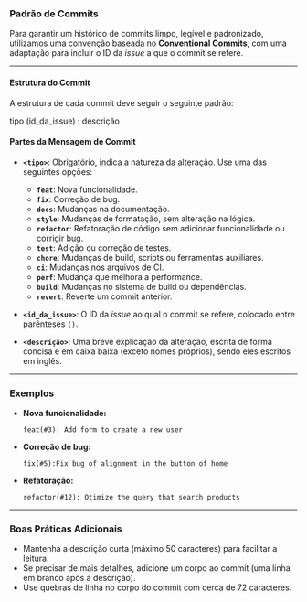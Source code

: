 ### Padrão de Commits

Para garantir um histórico de commits limpo, legível e padronizado, utilizamos uma convenção baseada no **Conventional Commits**, com uma adaptação para incluir o ID da *issue* a que o commit se refere.

---

#### Estrutura do Commit

A estrutura de cada commit deve seguir o seguinte padrão:

tipo (id_da_issue) : descrição

#### Partes da Mensagem de Commit

* **`<tipo>`**: Obrigatório, indica a natureza da alteração. Use uma das seguintes opções:
    * **`feat`**: Nova funcionalidade.
    * **`fix`**: Correção de bug.
    * **`docs`**: Mudanças na documentação.
    * **`style`**: Mudanças de formatação, sem alteração na lógica.
    * **`refactor`**: Refatoração de código sem adicionar funcionalidade ou corrigir bug.
    * **`test`**: Adição ou correção de testes.
    * **`chore`**: Mudanças de build, scripts ou ferramentas auxiliares.
    * **`ci`**: Mudanças nos arquivos de CI.
    * **`perf`**: Mudança que melhora a performance.
    * **`build`**: Mudanças no sistema de build ou dependências.
    * **`revert`**: Reverte um commit anterior.

* **`<id_da_issue>`**: O ID da *issue* ao qual o commit se refere, colocado entre parênteses `()`.

* **`<descrição>`**: Uma breve explicação da alteração, escrita de forma concisa e em caixa baixa (exceto nomes próprios), sendo eles escritos em inglês.

---

### Exemplos

* **Nova funcionalidade:**
    ```
    feat(#3): Add form to create a new user
    ```

* **Correção de bug:**
    ```
    fix(#5):Fix bug of alignment in the button of home
    ```

* **Refatoração:**
    ```
    refactor(#12): Otimize the query that search products
    ```

---

### Boas Práticas Adicionais

* Mantenha a descrição curta (máximo 50 caracteres) para facilitar a leitura.
* Se precisar de mais detalhes, adicione um corpo ao commit (uma linha em branco após a descrição).
* Use quebras de linha no corpo do commit com cerca de 72 caracteres.








